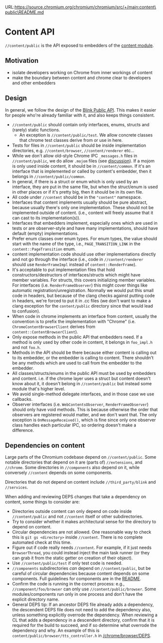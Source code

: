 URL:https://source.chromium.org/chromium/chromium/src/+/main:content\public\README.md
# Content API

`//content/public` is the API exposed to embedders of the [content
module](/content/README.md).

## Motivation
- isolate developers working on Chrome from inner workings of content
- make the boundary between content and chrome clear to developers and other
  embedders

## Design
In general, we follow the design of the [Blink Public
API](/third_party/blink/public/README.md). This makes it easier for people
who're already familiar with it, and also keeps things consistent.

- `//content/public` should contain only interfaces, enums, structs and (rarely)
  static functions.
  - An exception is `//content/public/test`. We allow concrete classes that
    chrome test classes derive from or use in here.
- Tests for files in `//content/public` should be inside implementation directories,
e.g. `//content/browser`, `//content/renderer` etc...
- While we don't allow old-style Chrome IPC `_messages.h` files in
  `//content/public`, we do allow `.mojom` files (see
  [discussion](https://groups.google.com/a/chromium.org/forum/#!searchin/chromium-mojo/cross-module/chromium-mojo/ZR2YlRV7Uxs/Ce-h_AaWCgAJ)).
  If a mojom is only used inside content, it should be in
  `//content/common`. If it's an interface that is implemented or called by
  content's embedder, then it belongs in `//content/public/common`.
- In general, if there is a struct or enum which is only used by an interface,
  they are put in the same file, but when the struct/enum is used in other
  places or if it's pretty big, then it should be in its own file.
- All code under `//content` should be in the `"content"` namespace.
- Interfaces that content implements usually should be pure abstract, because
  usually there's only one implementation. These should not be implemented
  outside of content.  (i.e., content will freely assume that it can cast to
  its implementation(s)).
- Interfaces that embedders implement, especially ones which are used in tests
  or are observer-style and have many implementations, should have default
  (empty) implementations.
- Prefer enum classes over enum types. For enum types, the value should start
  with the name of the type, i.e.,  `PAGE_TRANSITION_LINK` in the
  `content::PageTransition` enum.
- content implementation code should use other implementations directly and
  not go through the interface (i.e., code in `//content/renderer` should use
  `RenderFrameImpl` instead of `content::RenderFrame`).
- It's acceptable to put implementation files that hold constructors/destructors
  of interfaces/structs which might have member variables. For structs, this
  covers initializing member variables. For interfaces (i.e.
  `RenderFrameObserver`) this might cover things like automatic
  registration/unregistration. Normally we would put this small code in headers,
  but because of the clang checks against putting code in headers, we're forced
  to put it in .cc files (we don't want to make a clang exception for the
  `content/public` directory since that would lead to confusion).
- When code in chrome implements an interface from content, usually the
  convention is to prefix the implementation with "Chrome" (i.e.
  `ChromeContentBrowserClient` derives from `content::ContentBrowserClient`).
- Only expose methods in the public API that embedders need. If a method is only
  used by other code in content, it belongs in `foo_impl.h` and not `foo.h`.
- Methods in the API should be there because either content is calling out to
  its embedder, or the embedder is calling to content. There shouldn't be any
  methods which are used to call from the embedder to the embedder.
- All classes/structs/enums in the public API must be used by embedders and
  content. i.e. if the chrome layer uses a struct but content doesn't know about
  it, it doesn't belong in `//content/public` but instead some module that's
  higher level.
- We avoid single-method delegate interfaces, and in those case we use
  callbacks.
- Observer interfaces (i.e. `WebContentsObserver`, `RenderFrameObserver`)
  should only have void methods. This is because otherwise the order that
  observers are registered would matter, and we don't want that.
  The only exception is `OnMessageReceived()`, which is fine since only one
  observer class handles each particular IPC, so ordering doesn't make a
  difference.

## Dependencies on content

Large parts of the Chromium codebase depend on `//content/public`. Some notable
directories that depend on it are (parts of) `//extensions`,  and `//chrome`.
Some directories in `//components` also depend on it, while conversely
`//content` depends on some components.

Directories that do not depend on content include `//third_party/blink` and
`//services`.

When adding and reviewing DEPS changes that take a dependency on
content, some things to consider are:

- Directories outside content can only depend on code inside
  `//content/public` and not `//content` itself or other subdirectories.
- Try to consider whether it makes architectural sense for the directory to
  depend on content.
- Circular dependencies are not allowed. One reasonable way to check this is
  `git gs <directory>` inside `//content`. There is no complete automated check
  at this time.
- Figure out if code really needs `//content`. For example, if it just needs
  `BrowserThread`, you could instead inject the main task runner (or they can
  grab it from the static getter on creation of their object).
- Use `//content/public/test` if only test code is needed.
- `//components` subdirectories *can* depend on `//content/public`, but be
  careful of circular dependencies because content depends on some components.
  Full guidelines for components are in the [README](/components/README.md).
- Confirm the code is running in the correct process: e.g.,
  `//component/foo/browser` can only use `//content/public/browser`. Some
  modules/components run only in one process and don't have the explicit
  directory name.
- General DEPS tip: If an ancestor DEPS file already adds a dependency, the
  descendent DEPS file does not need to add the dependency also, unless
  something explicitly overrode the dependency. When reviewing a CL that adds a
  dependency in a descendent directory, confirm that it is required for the
  build to succeed, and if so determine what overrode the dependency and why. An
  example of this is `content/public/browser/tts_controller.h` in
  [/chrome/browser/DEPS](https://source.chromium.org/chromium/chromium/src/+/main:chrome/browser/DEPS;l=485;drc=a2b0d55a9ccd93c898835c2462a86698603ad40d).

